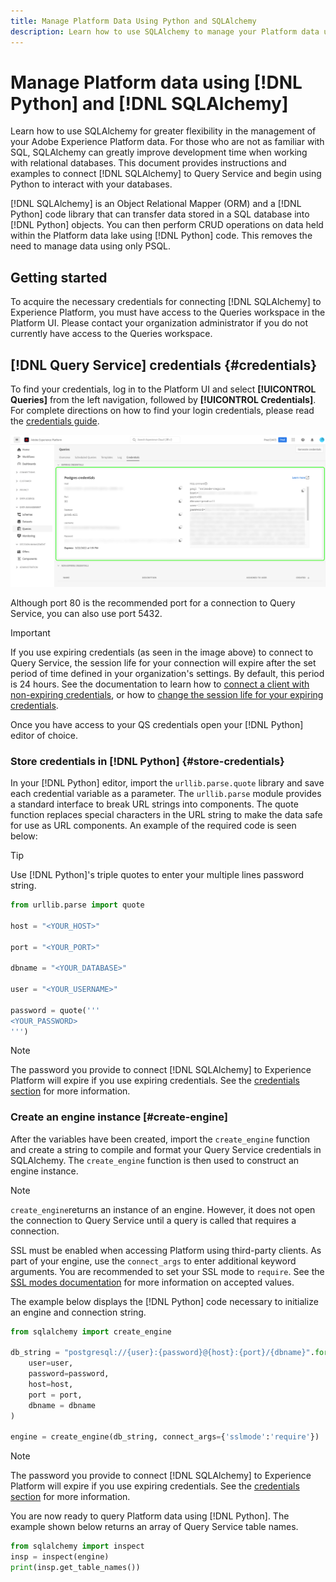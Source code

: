 ```yaml
---
title: Manage Platform Data Using Python and SQLAlchemy
description: Learn how to use SQLAlchemy to manage your Platform data using Python instead of SQL.
---
```

# Manage Platform data using [!DNL Python] and [!DNL SQLAlchemy] 

Learn how to use SQLAlchemy for greater flexibility in the management of your Adobe Experience Platform data. For those who are not as familiar with SQL, SQLAlchemy can greatly improve development time when working with relational databases. This document provides instructions and examples to connect [!DNL SQLAlchemy] to Query Service and begin using Python to interact with your databases.

[!DNL SQLAlchemy] is an Object Relational Mapper (ORM) and a [!DNL Python] code library that can transfer data stored in a SQL database into [!DNL Python] objects. You can then perform CRUD operations on data held within the Platform data lake using [!DNL Python] code. This removes the need to manage data using only PSQL.

## Getting started

To acquire the necessary credentials for connecting [!DNL SQLAlchemy] to Experience Platform, you must have access to the Queries workspace in the Platform UI. Please contact your organization administrator if you do not currently have access to the Queries workspace. 

## [!DNL Query Service] credentials {#credentials}

To find your credentials, log in to the Platform UI and select **[!UICONTROL Queries]** from the left navigation, followed by **[!UICONTROL Credentials]**. For complete directions on how to find your login credentials, please read the [credentials guide](../ui/credentials.md).

![The Credential tab with expiring credentials for Query Service highlighted.](../images/use-cases/credentials.png)

Although port 80 is the recommended port for a connection to Query Service, you can also use port 5432.

>[!IMPORTANT]
>
>If you use expiring credentials (as seen in the image above) to connect to Query Service, the session life for your connection will expire after the set period of time defined in your organization's settings. By default, this period is 24 hours. See the documentation to learn how to [connect a client with non-expiring credentials](../ui/credentials.md#non-expiring-credentials), or how to [change the session life for your expiring credentials](../ui/credentials.md#expiring-credentials). 

Once you have access to your QS credentials open your [!DNL Python] editor of choice.

### Store credentials in [!DNL Python] {#store-credentials}

In your [!DNL Python] editor, import the `urllib.parse.quote` library and save each credential variable as a parameter. The `urllib.parse` module provides a standard interface to break URL strings into components. The quote function replaces special characters in the URL string to make the data safe for use as URL components. An example of the required code is seen below:

>[!TIP]
>
>Use [!DNL Python]'s triple quotes to enter your multiple lines password string.

```python
from urllib.parse import quote

host = "<YOUR_HOST>"

port = "<YOUR_PORT>"

dbname = "<YOUR_DATABASE>"

user = "<YOUR_USERNAME>"

password = quote('''
<YOUR_PASSWORD>
''')
```

>[!NOTE]
>
>The password you provide to connect [!DNL SQLAlchemy] to Experience Platform will expire if you use expiring credentials. See the [credentials section](#credentials) for more information.

### Create an engine instance [#create-engine]

After the variables have been created, import the `create_engine` function and create a string to compile and format your Query Service credentials in SQLAlchemy. The `create_engine` function is then used to construct an engine instance. 

>[!NOTE]
>
>`create_engine`returns an instance of an engine. However, it does not open the connection to Query Service until a query is called that requires a connection.

SSL must be enabled when accessing Platform using third-party clients. As part of your engine, use the `connect_args` to enter additional keyword arguments. You are recommended to set your SSL mode to `require`. See the [SSL modes documentation](../clients/ssl-modes.md) for more information on accepted values. 

The example below displays the [!DNL Python] code necessary to initialize an engine and connection string.

```python
from sqlalchemy import create_engine

db_string = "postgresql://{user}:{password}@{host}:{port}/{dbname}".format(
    user=user,
    password=password,
    host=host,
    port = port,
    dbname = dbname
)

engine = create_engine(db_string, connect_args={'sslmode':'require'})
```

>[!NOTE]
>
>The password you provide to connect [!DNL SQLAlchemy] to Experience Platform will expire if you use expiring credentials. See the [credentials section](#credentials) for more information.

You are now ready to query Platform data using [!DNL Python]. The example shown below returns an array of Query Service table names.

```python
from sqlalchemy import inspect
insp = inspect(engine)
print(insp.get_table_names())
```
